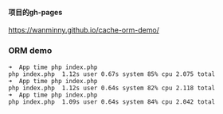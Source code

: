 
#### 项目的gh-pages
 https://wanminny.github.io/cache-orm-demo/
 
 
### ORM demo

```
➜  App time php index.php
php index.php  1.12s user 0.67s system 85% cpu 2.075 total
➜  App time php index.php
php index.php  1.12s user 0.64s system 82% cpu 2.118 total
➜  App time php index.php
php index.php  1.09s user 0.64s system 84% cpu 2.042 total
```

